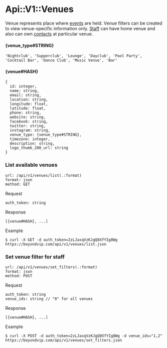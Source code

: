 # Api::V1::Venues
Venue represents place where [events](/api/events.md) are held. Venue filters
 can be created to view venue-specific information only. [Staff](/api/users.md)
 can have home venue and also can own [contacts](/api/contacts.md) at particular
 venue.

#### {venue_type#STRING}
    'Nightclub', 'Supperclub', 'Lounge', 'Dayclub', 'Pool Party', 'Cocktail Bar', 'Dance Club', 'Music Venue', 'Bar'

#### {venue#HASH}
    {
      id: integer,
      name: string,
      email: string,
      location: string,
      longitude: float,
      latitude: float,
      phone: string,
      website: string,
      facebook: string,
      twitter: string,
      instagram: string,
      venue_type: {venue_type#STRING},
      timezone: integer,
      description: string,
      logo_thumb_200_url: string
    }

### List available venues
    url: /api/v1/venues/list(.:format)
    format: json
    method: GET

  Request

    auth_token: string

  Response

    [{venue#HASH}, ...]

  Example

    $ curl -X GET -d auth_token=2zLJaxqVzKJgQ0XfYIg8Wg https://beyondvip.com/api/v1/venues/list.json

### Set venue filter for staff
    url: /api/v1/venues/set_filters(.:format)
    format: json
    method: POST

  Request

    auth_token: string
    venue_ids: string // "0" for all venues

  Response

    [{venue#HASH}, ...]

  Example

    $ curl -X POST -d auth_token=2zLJaxqVzKJgQ0XfYIg8Wg -d venue_ids="1,2" https://beyondvip.com/api/v1/venues/set_filters.json
